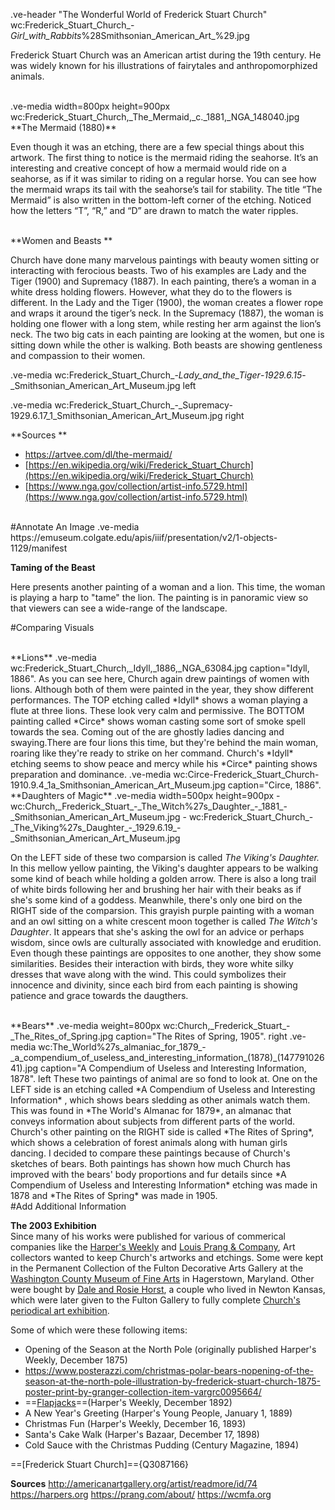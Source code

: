 .ve-header "The Wonderful World of Frederick Stuart Church" wc:Frederick_Stuart_Church_-_Girl_with_Rabbits_%28Smithsonian_American_Art_%29.jpg 

Frederick Stuart Church was an American artist during the 19th century. He was widely known for his illustrations of fairytales and anthropomorphized animals.  

<br>
.ve-media width=800px height=900px wc:Frederick_Stuart_Church,_The_Mermaid,_c._1881,_NGA_148040.jpg

<br>
**The Mermaid (1880)**

Even though it was an etching, there are a few special things about this artwork. The first thing to notice is the mermaid riding the seahorse. It’s an interesting and creative concept of how a mermaid would ride on a seahorse, as if it was similar to riding on a regular horse. You can see how the mermaid wraps its tail with the seahorse’s tail for stability. The title “The Mermaid” is also written in the bottom-left corner of the etching. Noticed how the letters “T”, “R,” and “D” are drawn to match the water ripples.

<br>
**Women and Beasts **

Church have done many marvelous paintings with beauty women sitting or interacting with ferocious beasts. Two of his examples are Lady and the Tiger (1900) and Supremacy (1887). In each painting, there’s a woman in a white dress holding flowers. However, what they do to the flowers is different. In the Lady and the Tiger (1900), the woman creates a flower rope and wraps it around the tiger’s neck. In the Supremacy (1887), the woman is holding one flower with a long stem, while resting her arm against the lion’s neck. The two big cats in each painting are looking at the women, but one is sitting down while the other is walking. Both beasts are showing gentleness and compassion to their women.  

.ve-media wc:Frederick_Stuart_Church_-_Lady_and_the_Tiger_-_1929.6.15_-_Smithsonian_American_Art_Museum.jpg left 

.ve-media wc:Frederick_Stuart_Church_-_Supremacy-1929.6.17_1_Smithsonian_American_Art_Museum.jpg right


**Sources **

- [https://artvee.com/dl/the-mermaid/  ](https://artvee.com/dl/the-mermaid/)
- [https://en.wikipedia.org/wiki/Frederick_Stuart_Church](https://en.wikipedia.org/wiki/Frederick_Stuart_Church)  
- [https://www.nga.gov/collection/artist-info.5729.html](https://www.nga.gov/collection/artist-info.5729.html) 

<br>
#Annotate An Image
.ve-media https://emuseum.colgate.edu/apis/iiif/presentation/v2/1-objects-1129/manifest


**Taming of the Beast**

Here presents another painting of a woman and a lion. This time, the woman is playing a harp to "tame" the lion. The painting is in panoramic view so that viewers can see a wide-range of the landscape. 

#Comparing Visuals

<br>
**Lions**
.ve-media wc:Frederick_Stuart_Church,_Idyll,_1886,_NGA_63084.jpg caption="Idyll, 1886". 
As you can see here, Church again drew paintings of women with lions. Although both of them were painted in the year, they show different performances. The TOP etching called *Idyll* shows a woman playing a flute at three lions. These look very calm and permissive. The BOTTOM painting called *Circe* shows woman casting some sort of smoke spell towards the sea. Coming out of the are ghostly ladies dancing and swaying.There are four lions this time, but they're behind the main woman, roaring like they're ready to strike on her command. Church's *Idyll* etching seems to show peace and mercy while his *Circe* painting shows preparation and dominance. 
.ve-media wc:Circe-Frederick_Stuart_Church-1910.9.4_1a_Smithsonian_American_Art_Museum.jpg caption="Circe, 1886".

<br>
**Daughters of Magic**
.ve-media width=500px height=900px
    -  wc:Church,_Frederick_Stuart_-_The_Witch%27s_Daughter_-_1881_-_Smithsonian_American_Art_Museum.jpg
    -  wc:Frederick_Stuart_Church_-_The_Viking%27s_Daughter_-_1929.6.19_-_Smithsonian_American_Art_Museum.jpg

On the LEFT side of these two comparsion is called *The Viking's Daughter.* In this mellow yellow painting, the Viking's daughter appears to be walking some kind of beach while holding a golden arrow. There is also a long trail of white birds following her and brushing her hair with their beaks as if she's some kind of a goddess. Meanwhile, there's only one bird on the RIGHT side of the comparsion. This grayish purple painting with a woman and an owl sitting on a white crescent moon together is called *The Witch's Daughter*. It appears that she's asking the owl for an advice or perhaps wisdom, since owls are culturally associated with knowledge and erudition. Even though these paintings are opposites to one another, they show some similarities. Besides their interaction with birds, they wore white silky dresses that wave along with the wind. This could symbolizes their innocence and divinity, since each bird from each painting is showing patience and grace towards the daugthers.  


<br>
**Bears**
.ve-media weight=800px wc:Church,_Frederick_Stuart_-_The_Rites_of_Spring.jpg caption="The Rites of Spring, 1905". right
.ve-media wc:The_World%27s_almaniac_for_1879_-_a_compendium_of_useless_and_interesting_information_(1878)_(14779102641).jpg caption="A Compendium of Useless and Interesting Information, 1878". left
These two paintings of animal are so fond to look at. One on the LEFT side is an etching called *A Compendium of Useless and Interesting Information* , which shows bears sledding as other animals watch them. This was found in *The World's Almanac for 1879*, an almanac that conveys information about subjects from different parts of the world.  Church's other painting on the RIGHT side is called *The Rites of Spring*, which shows a celebration of forest animals along with human girls dancing. I decided to compare these paintings because of Church's sketches of bears. Both paintings has shown how much Church has improved with the bears' body proportions and fur details since *A Compendium of Useless and Interesting Information* etching was made in 1878 and *The Rites of Spring* was made in 1905. 

<br>
#Add Additional Information

**The 2003 Exhibition**
<br>
Since many of his works were published for various of commerical companies like the [Harper's Weekly](https://harpers.org) and [Louis Prang & Company](https://prang.com/about/), Art collectors wanted to keep Church's artworks and etchings. Some were kept in the Permanent Collection of the Fulton Decorative Arts Gallery at the [Washington County Museum of Fine Arts](https://wcmfa.org) in Hagerstown, Maryland. Other were bought by [Dale and Rosie Horst](https://kauffman.bethelks.edu/SpecialExhibits/ScenesOfChristmas/Index.html), a couple who lived in Newton Kansas, which were later given to the Fulton Gallery to fully complete [Church's periodical art exhibition](https://www.tfaoi.org/aa/4aa/4aa184.htm).

Some of which were these following items:
-    Opening of the Season at the North Pole (originally published Harper's Weekly, December 1875)
-    https://www.posterazzi.com/christmas-polar-bears-nopening-of-the-season-at-the-north-pole-illustration-by-frederick-stuart-church-1875-poster-print-by-granger-collection-item-vargrc0095664/
-    ==[Flapjacks](https://www.si.edu/object/flap-jacks-illustration-harpers-weekly-xxxvi-no-1878-december-17-1892-p-1217:chndm_1938-57-1070-121)==(Harper's Weekly, December 1892)
-    A New Year's Greeting (Harper's Young People, January 1, 1889)
-    Christmas Fun (Harper's Weekly, December 16, 1893)
-    Santa's Cake Walk (Harper's Bazaar, December 17, 1898)
-    Cold Sauce with the Christmas Pudding (Century Magazine, 1894) 

==[Frederick Stuart Church]=={Q3087166}

**Sources**
http://americanartgallery.org/artist/readmore/id/74 
https://harpers.org 
https://prang.com/about/
https://wcmfa.org 